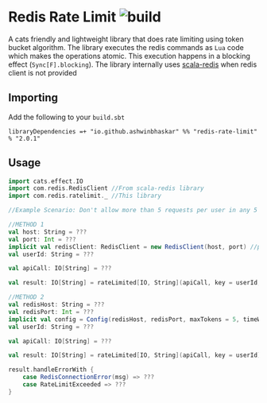 # Redis Rate Limit ![build](https://github.com/ashwinbhaskar/redisclient-rate-limit/actions/workflows/scala.yml/badge.svg)
A cats friendly and lightweight library that does rate limiting using token bucket algorithm. The library executes the redis commands as `Lua` code which makes the operations atomic. This execution happens in a blocking effect (`Sync[F].blocking`).  The library internally uses [scala-redis](https://github.com/debasishg/scala-redis) when redis client is not provided

## Importing
Add the following to your `build.sbt`
```
libraryDependencies =+ "io.github.ashwinbhaskar" %% "redis-rate-limit" % "2.0.1"
```

## Usage

```scala
import cats.effect.IO
import com.redis.RedisClient //From scala-redis library
import com.redis.ratelimit._ //This library

//Example Scenario: Don't allow more than 5 requests per user in any 5 second window

//METHOD 1
val host: String = ???
val port: Int = ???
implicit val redisClient: RedisClient = new RedisClient(host, port) //pass your own instance of redis client implicitely
val userId: String = ???

val apiCall: IO[String] = ???

val result: IO[String] = rateLimited[IO, String](apiCall, key = userId, maxTokens = 5, timeWindowInSec = 5)

//METHOD 2
val redisHost: String = ???
val redisPort: Int = ???
implicit val config = Config(redisHost, redisPort, maxTokens = 5, timeWindowInSec = 5)
val userId: String = ???

val apiCall: IO[String] = ???

val result: IO[String] = rateLimited[IO, String](apiCall, key = userId) //internally creates a redis client for the implicit config and keeps it in memory

result.handleErrorWith {
    case RedisConnectionError(msg) => ??? 
    case RateLimitExceeded => ???
}
```


